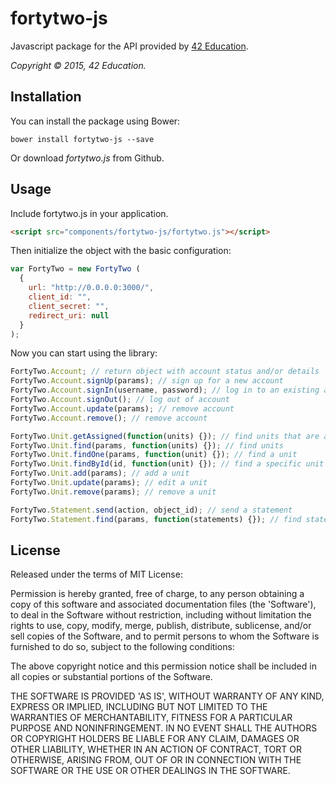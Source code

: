 fortytwo-js
==============

Javascript package for the API provided by [42 Education](https://42education.com).

*Copyright &copy; 2015, 42 Education.*

Installation
------------

You can install the package using Bower:

```
bower install fortytwo-js --save
```

Or download *fortytwo.js* from Github.

Usage
-----
Include fortytwo.js in your application.

```html
<script src="components/fortytwo-js/fortytwo.js"></script>
```

Then initialize the object with the basic configuration:

```js
var FortyTwo = new FortyTwo (
  {
    url: "http://0.0.0.0:3000/",
    client_id: "",
    client_secret: "",
    redirect_uri: null
  }
);
```

Now you can start using the library:

```js
FortyTwo.Account; // return object with account status and/or details
FortyTwo.Account.signUp(params); // sign up for a new account
FortyTwo.Account.signIn(username, password); // log in to an existing account
FortyTwo.Account.signOut(); // log out of account
FortyTwo.Account.update(params); // remove account
FortyTwo.Account.remove(); // remove account

FortyTwo.Unit.getAssigned(function(units) {}); // find units that are assigned to this user
FortyTwo.Unit.find(params, function(units) {}); // find units
FortyTwo.Unit.findOne(params, function(unit) {}); // find a unit
FortyTwo.Unit.findById(id, function(unit) {}); // find a specific unit by id
FortyTwo.Unit.add(params); // add a unit
FortyTwo.Unit.update(params); // edit a unit
FortyTwo.Unit.remove(params); // remove a unit

FortyTwo.Statement.send(action, object_id); // send a statement
FortyTwo.Statement.find(params, function(statements) {}); // find statements
```

License
----

Released under the terms of MIT License:

Permission is hereby granted, free of charge, to any person obtaining
a copy of this software and associated documentation files (the
'Software'), to deal in the Software without restriction, including
without limitation the rights to use, copy, modify, merge, publish,
distribute, sublicense, and/or sell copies of the Software, and to
permit persons to whom the Software is furnished to do so, subject to
the following conditions:

The above copyright notice and this permission notice shall be
included in all copies or substantial portions of the Software.

THE SOFTWARE IS PROVIDED 'AS IS', WITHOUT WARRANTY OF ANY KIND,
EXPRESS OR IMPLIED, INCLUDING BUT NOT LIMITED TO THE WARRANTIES OF
MERCHANTABILITY, FITNESS FOR A PARTICULAR PURPOSE AND NONINFRINGEMENT.
IN NO EVENT SHALL THE AUTHORS OR COPYRIGHT HOLDERS BE LIABLE FOR ANY
CLAIM, DAMAGES OR OTHER LIABILITY, WHETHER IN AN ACTION OF CONTRACT,
TORT OR OTHERWISE, ARISING FROM, OUT OF OR IN CONNECTION WITH THE
SOFTWARE OR THE USE OR OTHER DEALINGS IN THE SOFTWARE.

